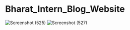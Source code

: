 # Bharat_Intern_Blog_Website
![Screenshot (525)](https://github.com/Harsh2002kumar/Bharat_Intern_Blog_Website/assets/92517369/11283465-e86b-4db4-a08e-faf9efa4270c)
![Screenshot (527)](https://github.com/Harsh2002kumar/Bharat_Intern_Blog_Website/assets/92517369/ecfed4aa-455e-4fc8-a0c2-2d2e2f9e3b02)
